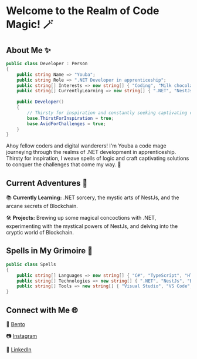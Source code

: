 # Welcome to the Realm of Code Magic! 🪄

## About Me ✨

```csharp
public class Developer : Person
{
    public string Name => "Youba";
    public string Role => ".NET Developer in apprenticeship";
    public string[] Interests => new string[] { "Coding", "Milk chocolate", "Blockchain", "Space Travel", "Finance" };
    public string[] CurrentlyLearning => new string[] { ".NET", "NestJs", "Blockchain" };
    
    public Developer()
    {
        // Thirsty for inspiration and constantly seeking captivating challenges
        base.ThirstForInspiration = true;
        base.AvidForChallenges = true;
    }
}
```

Ahoy fellow coders and digital wanderers! I'm Youba a code mage journeying through the realms of .NET development in apprenticeship. Thirsty for inspiration, I weave spells of logic and craft captivating solutions to conquer the challenges that come my way. 🚀

## Current Adventures 🌟

📚 **Currently Learning:** .NET sorcery, the mystic arts of NestJs, and the arcane secrets of Blockchain.

🛠️ **Projects:** Brewing up some magical concoctions with .NET, experimenting with the mystical powers of NestJs, and delving into the cryptic world of Blockchain.

## Spells in My Grimoire 📜

```csharp
public class Spells
{
    public string[] Languages => new string[] { "C#", "TypeScript", "HTML/CSS", };
    public string[] Technologies => new string[] { ".NET", "NestJs", "Blockchain", "SQL", "AzureDevops" };
    public string[] Tools => new string[] { "Visual Studio", "VS Code", "Git", "SSMS", "Postman", "Docker", AzureDevops };
}
```

## Connect with Me 🌐
🍱 [Bento](https://bento.me/youba-imkf)

📷 [Instagram](https://instagram.com/youbetteaskip)  

💼 [LinkedIn](www.linkedin.com/in/imkf-youba)
